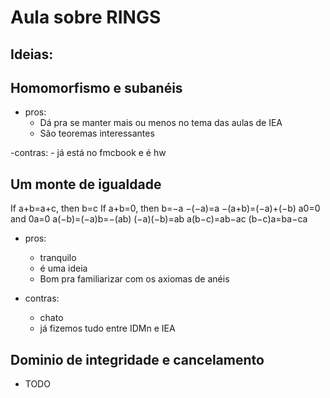 # Aula sobre RINGS

## Ideias:

## Homomorfismo e subanéis

- pros:
    - Dá pra se manter mais ou menos no tema das aulas de IEA
    - São teoremas interessantes

-contras:
    - já está no fmcbook e é hw

## Um monte de igualdade

If a+b=a+c, then b=c
If a+b=0, then b=−a
−(−a)=a
−(a+b)=(−a)+(−b)
a0=0 and 0a=0
a(−b)=(−a)b=−(ab)
(−a)(−b)=ab
a(b−c)=ab−ac
(b−c)a=ba−ca

- pros:
    - tranquilo
    - é uma ideia
    - Bom pra familiarizar com os axiomas de anéis

- contras:
    - chato
    - já fizemos tudo entre IDMn e IEA

## Dominio de integridade e cancelamento

- TODO
